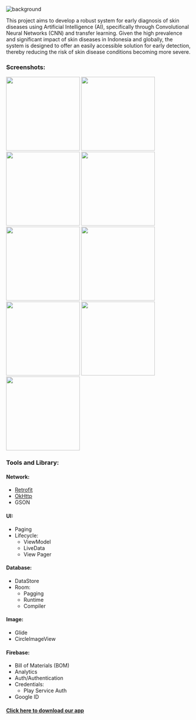 ![background](https://github.com/Capstone-Bangkit-Academy-Dermalysis-App/capstone-dermalysis-md/assets/136870014/4127aa2c-32b3-4487-90b2-35bab6c202ed)

This project aims to develop a robust system for early diagnosis of skin diseases using Artificial Intelligence (AI), specifically through Convolutional Neural Networks (CNN) and transfer learning. Given the high prevalence and significant impact of skin diseases in Indonesia and globally, the system is designed to offer an easily accessible solution for early detection, thereby reducing the risk of skin disease conditions becoming more severe.

### Screenshots:

<img src="https://github.com/Capstone-Bangkit-Academy-Dermalysis-App/capstone-dermalysis-md/assets/136870014/46144267-4b2d-466e-9a41-d33b6ec4b701" width="200">
<img src="https://github.com/Capstone-Bangkit-Academy-Dermalysis-App/capstone-dermalysis-md/assets/136870014/ffa66ea6-829e-48f4-8657-457f5bdf8f38" width="200">
<img src="https://github.com/Capstone-Bangkit-Academy-Dermalysis-App/capstone-dermalysis-md/assets/136870014/8751d47f-7d31-4749-83e1-52f478368231" width="200">
<img src="https://github.com/Capstone-Bangkit-Academy-Dermalysis-App/capstone-dermalysis-md/assets/136870014/bcce52d8-8514-4aac-82f8-7cf513dd7605" width="200">
<img src="https://github.com/Capstone-Bangkit-Academy-Dermalysis-App/capstone-dermalysis-md/assets/136870014/c5d6b6d4-7c98-4f50-a070-cd12f128d3fe" width="200">
<img src="https://github.com/Capstone-Bangkit-Academy-Dermalysis-App/capstone-dermalysis-md/assets/136870014/89d7ea35-bc64-4f74-aef7-ebaf0be63ca5" width="200">
<img src="https://github.com/Capstone-Bangkit-Academy-Dermalysis-App/capstone-dermalysis-md/assets/136870014/d10e3d7f-e2e8-41bd-9529-aea5e8239ab4" width="200">
<img src="https://github.com/Capstone-Bangkit-Academy-Dermalysis-App/capstone-dermalysis-md/assets/136870014/0ed3c8ca-c6e5-483a-b56d-49ce4ef73ac6" width="200">
<img src="https://github.com/Capstone-Bangkit-Academy-Dermalysis-App/capstone-dermalysis-md/assets/136870014/b0bf807c-9e83-4254-8b51-aa4115d7d440" width="200">

### Tools and Library:
#### Network:
- <a href="https://github.com/square/retrofit.git">Retrofit</a>
- <a href="https://github.com/square/okhttp.git">OkHttp</a>
- GSON
#### UI:
- Paging
- Lifecycle:
  - ViewModel
  - LiveData
  - View Pager
#### Database:
- DataStore
- Room:
  - Pagging
  - Runtime
  - Compiler
#### Image:
- Glide
- CircleImageView
#### Firebase:
- Bill of Materials (BOM)
- Analytics
- Auth/Authentication
- Credentials:
  - Play Service Auth
- Google ID

#### <a href="https://drive.google.com/file/d/1_E_46ASLu4mk_vkP6g8mh5rV0PvEa-o4/view?usp=sharing">Click here to download our app</a>

